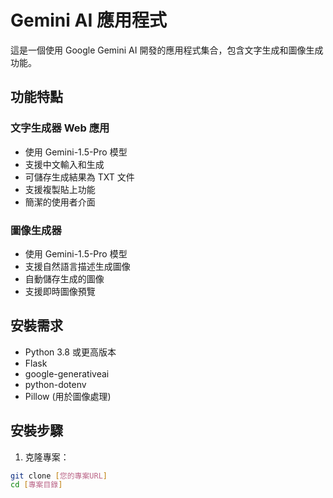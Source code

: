 # Gemini AI 應用程式

這是一個使用 Google Gemini AI 開發的應用程式集合，包含文字生成和圖像生成功能。

## 功能特點

### 文字生成器 Web 應用
- 使用 Gemini-1.5-Pro 模型
- 支援中文輸入和生成
- 可儲存生成結果為 TXT 文件
- 支援複製貼上功能
- 簡潔的使用者介面

### 圖像生成器
- 使用 Gemini-1.5-Pro 模型
- 支援自然語言描述生成圖像
- 自動儲存生成的圖像
- 支援即時圖像預覽

## 安裝需求

- Python 3.8 或更高版本
- Flask
- google-generativeai
- python-dotenv
- Pillow (用於圖像處理)

## 安裝步驟

1. 克隆專案：
```bash
git clone [您的專案URL]
cd [專案目錄]
